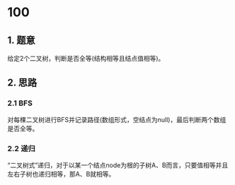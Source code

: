 # 100

## 1. 题意

给定2个二叉树，判断是否全等(结构相等且结点值相等)。

## 2. 思路

### 2.1 BFS

对每棵二叉树进行BFS并记录路径(数组形式，空结点为null)，最后判断两个数组是否全等。

### 2.2 递归

“二叉树式”递归，对于以某一个结点node为根的子树A、B而言，只要值相等并且左右子树也递归相等，那A、B就相等。
